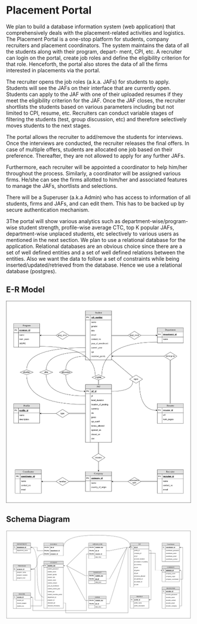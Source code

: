 # Placement Portal

We plan to build a database information system (web application) that comprehensively
deals with the placement-related activities and logistics. The Placement Portal is a
one-stop platform for students, company recruiters and placement coordinators.
The system maintains the data of all the students along with their program, depart-
ment, CPI, etc. A recruiter can login on the portal, create job roles and define the
eligibility criterion for that role. Henceforth, the portal also stores the data of all the
firms interested in placements via the portal.

The recruiter opens the job roles (a.k.a. JAFs) for students to apply. Students will
see the JAFs on their interface that are currently open. Students can apply to the JAF
with one of their uploaded resumes if they meet the eligibility criterion for the JAF.
Once the JAF closes, the recruiter shortlists the students based on various parameters
including but not limited to CPI, resume, etc. Recruiters can conduct variable stages
of filtering the students (test, group discussion, etc) and therefore selectively moves
students to the next stages.

The portal allows the recruiter to add/remove the students for interviews. Once the
interviews are conducted, the recruiter releases the final offers. In case of multiple
offers, students are allocated one job based on their preference. Thereafter, they are
not allowed to apply for any further JAFs.

Furthermore, each recruiter will be appointed a coordinator to help him/her throughout
the process. Similarly, a coordinator will be assigned various firms. He/she can see the
firms allotted to him/her and associated features to manage the JAFs, shortlists and
selections.

There will be a Superuser (a.k.a Admin) who has access to information of all students,
firms and JAFs, and can edit them. This has to be backed up by secure authentication
mechanism.

3The portal will show various analytics such as department-wise/program-wise student
strength, profile-wise average CTC, top K popular JAFs, department-wise unplaced
students, etc selectively to various users as mentioned in the next section.
We plan to use a relational database for the application. Relational databases are an
obvious choice since there are a set of well defined entities and a set of well defined
relations between the entities. Also we want the data to follow a set of constraints
while being inserted/updated/retrieved from the database. Hence we use a relational
database (postgres).

## E-R Model
![alt text](./er.png)

## Schema Diagram
![alt text](./schema.png)